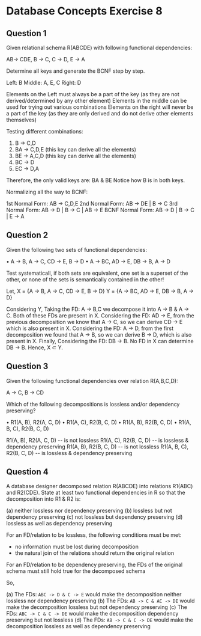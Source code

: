 # Database Concepts Exercise 8

## Question 1

Given relational schema R(ABCDE) with following functional dependencies:

AB-> CDE, B -> C, C -> D, E -> A

Determine all keys and generate the BCNF step by step.

Left: B 
Middle: A, E, C 
Right: D 

Elements on the Left must always be a part of the key (as they are not derived/determined by any other element)
Elements in the middle can be used for trying out various combinations
Elements on the right will never be a part of the key (as they are only derived and do not derive other elements themselves)

Testing different combinations:

1. B -> C,D 
2. BA -> C,D,E (this key can derive all the elements)
3. BE -> A,C,D (this key can derive all the elements)
4. BC -> D 
5. EC -> D,A 

Therefore, the only valid keys are: BA & BE
Notice how B is in both keys.

Normalizing all the way to BCNF:

1st Normal Form: AB -> C,D,E 
2nd Normal Form: AB -> DE | B -> C 
3rd Normal Form: AB -> D | B -> C | AB -> E 
BCNF Normal Form: AB -> D | B -> C | E -> A 

## Question 2

Given the following two sets of functional dependencies:

• A ->  B, A ->  C, CD ->  E, B ->  D
• A ->  BC, AD ->  E, DB ->  B, A ->  D

Test systematicall, if both sets are equivalent, one set is a superset of the other,
or none of the sets is semantically contained in the other!

Let,
X = {A ->  B, A ->  C, CD ->  E, B ->  D}
Y = {A ->  BC, AD ->  E, DB ->  B, A ->  D} 

Considering Y, 
Taking the FD: A -> B,C we decompose it into A -> B & A -> C. Both of these FDs are present in X.
Considering the FD: AD -> E, from the previous decomposition we know that A -> C, so we can derive CD -> E which is also present in X.
Considering the FD: A -> D, from the first decomposition we found that A -> B, so we can derive B -> D, which is also present in X. 
Finally, Considering the FD: DB -> B. No FD in X can determine DB -> B. Hence, X ⊂ Y.

## Question 3

Given the following functional dependencies over relation R(A,B,C,D):

A ->  C, B ->  CD

Which of the following decompositions is lossless and/or dependency preserving?

• R1(A, B), R2(A, C, D)
• R1(A, C), R2(B, C, D)
• R1(A, B), R2(B, C, D)
• R1(A, B, C), R2(B, C, D)

R1(A, B), R2(A, C, D) -- is not lossless
R1(A, C), R2(B, C, D) -- is lossless & dependency preserving
R1(A, B), R2(B, C, D) -- is not lossless
R1(A, B, C), R2(B, C, D) -- is lossless & dependency preserving

## Question 4

A database designer decomposed relation R(ABCDE) into relations R1(ABC) and R2(CDE). State at least two functional dependencies in R so that the
decomposition into R1 \& R2 is:

(a) neither lossless nor dependency preserving
(b) lossless but not dependency preserving
(c) not lossless but dependency preserving
(d) lossless as well as dependency preserving

For an FD/relation to be lossless, the following conditions must be met:

- no information must be lost during decomposition
- the natural join of the relations should return the original relation 

For an FD/relation to be dependency preserving, the FDs of the original schema must still hold true for the decomposed schema

So,

(a) The FDs: `ABC -> D & C -> E` would make the decomposition neither lossless nor dependency preserving
(b) The FDs: `AB -> C & AC -> DE` would make the decomposition lossless but not dependency preserving
(c) The FDs: `ABC -> C & C -> DE` would make the decomposition dependency preserving but not lossless
(d) The FDs: `AB -> C & C -> DE` would make the decomposition lossless as well as dependency preserving

